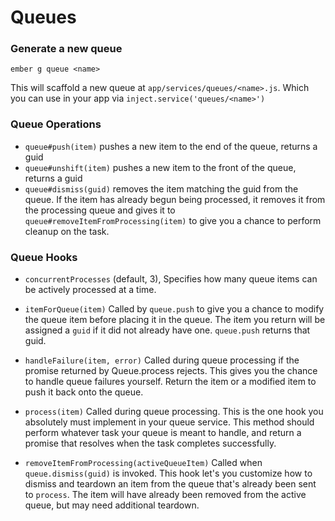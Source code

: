# Queues

### Generate a new queue

`ember g queue <name>`

This will scaffold a new queue at `app/services/queues/<name>.js`.
Which you can use in your app via `inject.service('queues/<name>')`

### Queue Operations

- `queue#push(item)` pushes a new item to the end of the queue, returns a guid
- `queue#unshift(item)` pushes a new item to the front of the queue, returns a guid
- `queue#dismiss(guid)` removes the item matching the guid from the queue. If
the item has already begun being processed, it removes it from the processing
queue and gives it to `queue#removeItemFromProcessing(item)` to give you a chance
to perform cleanup on the task.

### Queue Hooks

 - `concurrentProcesses` (default, 3), Specifies how many queue items can be
 actively processed at a time.

 - `itemForQueue(item)` Called by `queue.push` to give you a chance to modify
 the queue item before placing it in the queue. The item you return will be 
 assigned a `guid` if it did not already have one. `queue.push` returns that guid.

 - `handleFailure(item, error)` Called during queue processing if the promise returned
 by Queue.process rejects.  This gives you the chance to handle queue failures yourself.
 Return the item or a modified item to push it back onto the queue.

 - `process(item)` Called during queue processing.  This is the one hook you absolutely
 must implement in your queue service.  This method should perform whatever task your
 queue is meant to handle, and return a promise that resolves when the task completes
 successfully.
  
 - `removeItemFromProcessing(activeQueueItem)` Called when `queue.dismiss(guid)` is invoked.
 This hook let's you customize how to dismiss and teardown an item from the queue that's
 already been sent to `process`.  The item will have already been removed from the active
 queue, but may need additional teardown.
